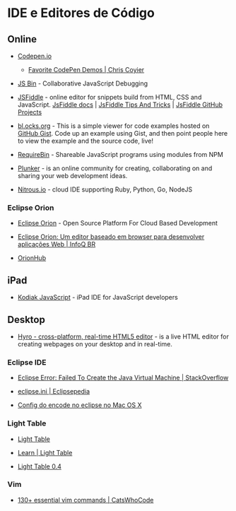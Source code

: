 # IDE e Editores de Código


## Online

* [Codepen.io](http://codepen.io/)

  * [Favorite CodePen Demos | Chris Coyier](http://davidwalsh.name/chris-coyiers-favorite-pens)

* [JS Bin](http://jsbin.com/) - Collaborative JavaScript Debugging

* [JSFiddle](http://jsfiddle.net/) - online editor for snippets build from HTML, CSS and JavaScript. [JsFiddle docs](http://doc.jsfiddle.net/) | [JsFiddle Tips And Tricks](http://a.shinynew.me/post/15183119139/jsfiddle-tips-and-tricks) | [JsFiddle GitHub Projects](https://github.com/jsfiddle)

* [bl.ocks.org](http://bl.ocks.org/) - This is a simple viewer for code examples hosted on [GitHub Gist](https://gist.github.com/). Code up an example using Gist, and then point people here to view the example and the source code, live!

* [RequireBin](http://requirebin.com/) - Shareable JavaScript programs using modules from NPM

* [Plunker](http://plnkr.co/) - is an online community for creating, collaborating on and sharing your web development ideas.

* [Nitrous.io](https://www.nitrous.io/) - cloud IDE supporting Ruby, Python, Go, NodeJS


### Eclipse Orion

* [Eclipse Orion](http://www.eclipse.org/orion/) - Open Source Platform For Cloud Based Development

* [Eclipse Orion: Um editor baseado em browser para desenvolver aplicações Web | InfoQ BR](http://www.infoq.com/br/news/2012/11/eclipse-orion-editor)

* [OrionHub](http://orionhub.org/)


## iPad

* [Kodiak JavaScript](http://www.becomekodiak.com/kodiak-javascript.html) - iPad IDE for JavaScript developers 


## Desktop

* [Hyro - cross-platform, real-time HTML5 editor](http://jawerty.github.io/Hyro/) - is a live HTML editor for creating webpages on your desktop and in real-time.


### Eclipse IDE

* [Eclipse Error: Failed To Create the Java Virtual Machine | StackOverflow](http://stackoverflow.com/questions/14577663/eclipse-failed-to-create-the-java-virtual-machine)

* [eclipse.ini | Eclipsepedia](http://wiki.eclipse.org/Eclipse.ini#-vm_value%3a_Windows_Example)

* [Config do encode no eclipse no Mac OS X](http://ekkescorner.wordpress.com/2009/07/28/howto-change-fileencoding-of-eclipse-projects-osx/)


### Light Table

* [Light Table](http://www.lighttable.com/)

* [Learn | Light Table](http://www.chris-granger.com/lighttable/)

* [Light Table 0.4](http://www.chris-granger.com/2013/04/28/light-table-040/)


### Vim

* [130+ essential vim commands | CatsWhoCode](http://www.catswhocode.com/blog/130-essential-vim-commands)


